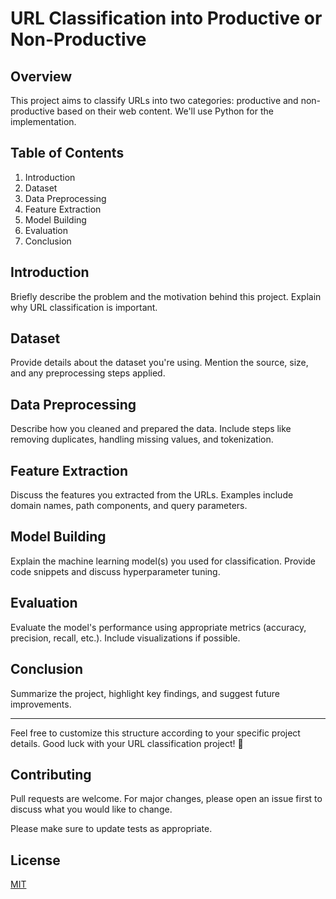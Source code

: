 # URL Classification into Productive or Non-Productive

## Overview
This project aims to classify URLs into two categories: productive and non-productive based on their web content. We'll use Python for the implementation.

## Table of Contents
1. Introduction
2. Dataset
3. Data Preprocessing
4. Feature Extraction
5. Model Building
6. Evaluation
7. Conclusion

## Introduction
Briefly describe the problem and the motivation behind this project. Explain why URL classification is important.

## Dataset
Provide details about the dataset you're using. Mention the source, size, and any preprocessing steps applied.

## Data Preprocessing
Describe how you cleaned and prepared the data. Include steps like removing duplicates, handling missing values, and tokenization.

## Feature Extraction
Discuss the features you extracted from the URLs. Examples include domain names, path components, and query parameters.

## Model Building
Explain the machine learning model(s) you used for classification. Provide code snippets and discuss hyperparameter tuning.

## Evaluation
Evaluate the model's performance using appropriate metrics (accuracy, precision, recall, etc.). Include visualizations if possible.

## Conclusion
Summarize the project, highlight key findings, and suggest future improvements.

---

Feel free to customize this structure according to your specific project details. Good luck with your URL classification project! 🚀

## Contributing

Pull requests are welcome. For major changes, please open an issue first
to discuss what you would like to change.

Please make sure to update tests as appropriate.

## License

[MIT](https://choosealicense.com/licenses/mit/)
